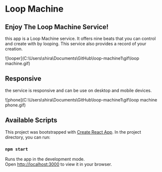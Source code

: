 # Loop Machine

## Enjoy The Loop Machine Service!

this app is a Loop Machine service.
It offers nine beats that you can control and create with by looping.
This service also provides a record of your creation.

![looper](C:\Users\shira\Documents\GitHub\loop-machine1\gif\loop machine.gif)

## Responsive

the service is responsive and can be use on desktop and mobile devices.

![phone](C:\Users\shira\Documents\GitHub\loop-machine1\gif\loop machine phone.gif)

## Available Scripts

This project was bootstrapped with [Create React App](https://github.com/facebook/create-react-app).
In the project directory, you can run:

### `npm start`

Runs the app in the development mode.\
Open [http://localhost:3000](http://localhost:3000) to view it in your browser.
